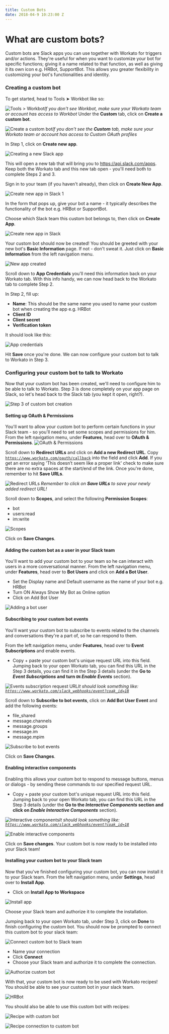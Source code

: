 ```yaml
---
title: Custom Bots
date: 2018-04-9 10:23:00 Z
---
```


# What are custom bots?
Custom bots are Slack apps you can use together with Workato for triggers and/or actions. They're useful for when you want to customize your bot for specific functions; giving it a name related to that function, as well as giving it its own icon e.g. HRBot, SupportBot. This allows you greater flexibility in customizing your bot's functionalities and identity.

### Creating a custom bot
To get started, head to Tools ➤ Workbot like so:

![Tools > Workbot](/assets/images/workbot/workbot-slash-commands/tools-workbot.png)*If you don't see Workbot, make sure your Workato team or account has access to Workbot*
Under the **Custom** tab, click on **Create a custom bot**.

![Create a custom bot](/assets/images/workbot/workbot-slash-commands/create-custom-bot.png)*If you don't see the **Custom** tab, make sure your Workato team or account has access to Custom OAuth profiles*

In Step 1, click on **Create new app**.

![Creating a new Slack app](/assets/images/workbot/workbot-slash-commands/custom-oauth-step-1.png)

This will open a new tab that will bring you to https://api.slack.com/apps. Keep both the Workato tab and this new tab open - you'll need both to complete Steps 2 and 3.

Sign in to your team (if you haven't already), then click on **Create New App**.

![Create new app in Slack 1](/assets/images/workbot/workbot-slash-commands/create-new-app-in-slack-1.png)

In the form that pops up, give your bot a name - it typically describes the functionality of the bot e.g. HRBot or SupportBot.

Choose which Slack team this custom bot belongs to, then click on **Create App**.

![Create new app in Slack](/assets/images/workbot/workbot-slash-commands/create-new-app-in-slack-2.png)

Your custom bot should now be created! You should be greeted with your new bot's **Basic Information** page. If not - don't sweat it. Just click on **Basic Information** from the left navigation menu.

![New app created](/assets/images/workbot/workbot-slash-commands/new-app-created.png)

Scroll down to **App Credentials** you'll need this information back on your Workato tab. With this info handy, we can now head back to the Workato tab to complete Step 2.

In Step 2, fill up:
- **Name**: This should be the same name you used to name your custom bot when creating the app e.g. HRBot
- **Client ID**
- **Client secret**
- **Verification token**

It should look like this:

![App credentials](/assets/images/workbot/workbot-slash-commands/app-credentials-workato.png)

Hit **Save** once you're done. We can now configure your custom bot to talk to Workato in Step 3.

### Configuring your custom bot to talk to Workato
Now that your custom bot has been created, we'll need to configure him to be able to talk to Workato. Step 3 is done completely on your app page on Slack, so let's head back to the Slack tab (you kept it open, right?).

![Step 3 of custom bot creation](/assets/images/workbot/workbot-slash-commands/step-3.png)

#### Setting up OAuth & Permissions
You'll want to allow your custom bot to perform certain functions in your Slack team - so you'll need to set some scopes and permissions for him. From the left navigation menu, under **Features**, head over to **OAuth & Permissions**.
![OAuth & Permissions](/assets/images/workbot/workbot-slash-commands/oauth-permissions.png)

Scroll down to **Redirect URLs** and click on **Add a new Redirect URL**. Copy <code>https://www.workato.com/oauth/callback</code> into the field and click **Add**. If you get an error saying 'This doesn’t seem like a proper link' check to make sure there are no extra spaces at the start/end of the link. Once you're done, remember to hit **Save URLs**.

![Redirect URLs](/assets/images/workbot/workbot-slash-commands/redirect-urls.png) *Remember to click on **Save URLs** to save your newly added redirect URL!*

Scroll down to **Scopes**, and select the following **Permission Scopes**:
- bot
- users:read
- im:write

![Scopes](/assets/images/workbot/workbot-slash-commands/scopes.png)

Click on **Save Changes**.

#### Adding the custom bot as a user in your Slack team
You'll want to add your custom bot to your team so he can interact with users in a more conversational manner. From the left navigation menu, under **Features**, head over to **Bot Users** and click on **Add a Bot User**.

- Set the Display name and Default username as the name of your bot e.g. HRBot
- Turn ON Always Show My Bot as Online option
- Click on Add Bot User

![Adding a bot user](/assets/images/workbot/workbot-slash-commands/adding-a-bot-user.png)

#### Subscribing to your custom bot events
You'll want your custom bot to subscribe to events related to the channels and conversations they're a part of, so he can respond to them.

From the left navigation menu, under **Features**, head over to **Event Subscriptions** and enable events.

- Copy + paste your custom bot's unique request URL into this field. Jumping back to your open Workato tab, you can find this URL in the Step 3 details, you can find it in the Step 3 details (under the **Go to *Event Subscriptions* and turn <code>ON</code> *Enable Events*** section).

![Events subscription request URL](/assets/images/workbot/workbot-slash-commands/event-subscriptions-request-url.png)*It should look something like: <code>https://www.workato.com/slack_webhooks/event?coak_id=18</code>*

Scroll down to **Subscribe to bot events**, click on **Add Bot User Event** and add the following events:

- file_shared
- message.channels
- message.groups
- message.im
- message.mpim

![Subscribe to bot events](/assets/images/workbot/workbot-slash-commands/subscribe-to-bot-events.png)

Click on **Save Changes**.

#### Enabling interactive components
Enabling this allows your custom bot to respond to message buttons, menus or dialogs - by sending these commands to our specified request URL.

- Copy + paste your custom bot's unique request URL into this field. Jumping back to your open Workato tab, you can find this URL in the Step 3 details (under the **Go to the *Interactive Components* section and click on *Enable Interactive Components*** section).

![Interactive components](/assets/images/workbot/workbot-slash-commands/interactive-components.png)*It should look something like: <code>https://www.workato.com/slack_webhooks/event?coak_id=18</code>*

![Enable interactive components](/assets/images/workbot/workbot-slash-commands/enable-interactive-components.png)

Click on **Save changes**. Your custom bot is now ready to be installed into your Slack team!

#### Installing your custom bot to your Slack team
Now that you've finished configuring your custom bot, you can now install it to your Slack team. From the left navigation menu, under **Settings**, head over to **Install App**.
- Click on **Install App to Workspace**

![Install app](/assets/images/workbot/workbot-slash-commands/install-app.png)

Choose your Slack team and authorize it to complete the installation.

Jumping back to your open Workato tab, under Step 3, click on **Done** to finish configuring the custom bot. You should now be prompted to connect this custom bot to your slack team:

![Connect custom bot to Slack team](/assets/images/workbot/workbot-slash-commands/connect-custom-bot-to-slack-team.png)

- Name your connection
- Click **Connect**
- Choose your Slack team and authorize it to complete the connection.

![Authorize custom bot](/assets/images/workbot/workbot-slash-commands/authorize-custom-bot.png)

With that, your custom bot is now ready to be used with Workato recipes! You should be able to see your custom bot in your slack team.

![HRBot](/assets/images/workbot/workbot-slash-commands/hr-bot.png)

You should also be able to use this custom bot with recipes:

![Recipe with custom bot](/assets/images/workbot/workbot-slash-commands/recipe-with-custom-bot.png)

![Recipe connection to custom bot](/assets/images/workbot/workbot-slash-commands/recipe-connection-to-custom-bot.png)
